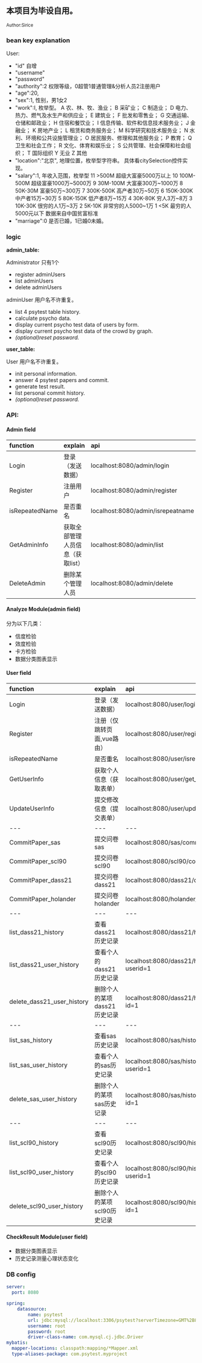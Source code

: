 ## 本项目为毕设自用。

<small>Author:Sirice</small>

### bean key explanation
User:
 - "id" 自增
 - "username"
 - "password"
 - "authority":2  权限等级，0超管1普通管理&分析人员2注册用户
 - "age":20,  
 - "sex":1, 性别，男1女2
 - "work":I, 枚举型。
         A 农、林、牧、渔业； 
         B 采矿业； 
         C 制造业； 
         D 电力、热力、燃气及水生产和供应业； 
         E 建筑业； 
         F 批发和零售业； 
         G 交通运输、仓储和邮政业； 
         H 住宿和餐饮业； 
         I 信息传输、软件和信息技术服务业； 
         J 金融业； 
         K 房地产业；
         L 租赁和商务服务业； 
         M 科学研究和技术服务业； 
         N 水利、环境和公共设施管理业； 
         O 居民服务、修理和其他服务业； 
         P 教育； 
         Q 卫生和社会工作； 
         R 文化、体育和娱乐业； 
         S 公共管理、社会保障和社会组织； 
         T 国际组织
         Y 无业
         Z 其他
 - "location":"北京", 地理位置，枚举型字符串。
         具体看citySelection控件实现。
 - "salary":1, 年收入范围，枚举型
         11 >500M 超级大富豪5000万以上
         10 100M-500M 超级富豪1000万~5000万
         9 30M-100M 大富豪300万~1000万
         8 50K-30M 富豪50万~300万
         7 300K-500K 高产者30万~50万
         6 150K-300K 中产者15万~30万
         5 80K-150K 低产者8万~15万
         4 30K-80K 穷人3万~8万
         3 10K-30K 很穷的人1万~3万
         2 5K-10K 非常穷的人5000~1万
         1 <5K 最穷的人5000元以下
         数据来自中国贫富标准
 - "marriage":0 是否已婚，1已婚0未婚。

### logic

**admin_table:**

Administrator 只有1个
- register adminUsers
- list adminUsers
- delete adminUsers

adminUser
用户名不许重复。
- list 4 psytest table history.
- calculate psycho data.
- display current psycho test data of users by form.
- display current psycho test data of the crowd by graph.
- *(optional)reset password.*

**user_table:**

User
用户名不许重复。
- init personal information.
- answer 4 psytest papers and commit.
- generate test result.
- list personal commit history.
- *(optional)reset password.*

### API:

#### Admin field

| function | explain | api | method | Status |
| :------ | :------ | :------ | :------: |:------: |
| Login | 登录（发送数据） | localhost:8080/admin/login | post |  done |
| Register | 注册用户 | localhost:8080/admin/register | post |  done |
| isRepeatedName | 是否重名 | localhost:8080/admin/isrepeatname | get/post |  done |
| GetAdminInfo | 获取全部管理人员信息（获取list） | localhost:8080/admin/list | get |  done |
| DeleteAdmin | 删除某个管理人员 | localhost:8080/admin/delete | get |done |

#### Analyze Module(admin field)
分为以下几类：
+ 信度检验
+ 效度检验
+ 卡方检验
+ 数据分类图表显示

#### User field

| function | explain | api | method |Status |
| :------ | :------ | :------ | :------: |:------: |
| Login | 登录（发送数据） | localhost:8080/user/login | post | done |
| Register | 注册（仅跳转页面,vue路由） | localhost:8080/user/register | get | done |
| isRepeatedName | 是否重名 | localhost:8080/user/isrepeatname | get/post |  done |
| GetUserInfo | 获取个人信息（获取表单） | localhost:8080/user/get_userinfo | get |done |
| UpdateUserInfo | 提交修改信息（提交表单） | localhost:8080/user/update_userinfo | post |done |
| --- | --- | --- | --- | --- |
| CommitPaper_sas | 提交问卷sas | localhost:8080/sas/commit | post |
| CommitPaper_scl90 | 提交问卷scl90 | localhost:8080/scl90/commit | post |
| CommitPaper_dass21 | 提交问卷dass21 | localhost:8080/dass21/commit | post | done |
| CommitPaper_holander | 提交问卷holander | localhost:8080/holander/commit | post |
| --- | --- | --- | --- | --- |
| list_dass21_history | 查看dass21历史记录 | localhost:8080/dass21/history_list | get |done |
| list_dass21_user_history | 查看个人的dass21历史记录 | localhost:8080/dass21/history_list/user?userid=1 | get |done |
| delete_dass21_user_history | 删除个人的某项dass21历史记录 | localhost:8080/dass21/history_list/delete?id=1 | get |done |
| --- | --- | --- | --- | --- |
| list_sas_history | 查看sas历史记录 | localhost:8080/sas/history_list | get |done |
| list_sas_user_history | 查看个人的sas历史记录 | localhost:8080/sas/history_list/user?userid=1 | get |done |
| delete_sas_user_history | 删除个人的某项sas历史记录 | localhost:8080/sas/history_list/delete?id=1 | get |done |
| --- | --- | --- | --- | --- |
| list_scl90_history | 查看scl90历史记录 | localhost:8080/scl90/history_list | get |
| list_scl90_user_history | 查看个人的scl90历史记录 | localhost:8080/scl90/history_list/user?userid=1 | get |
| delete_scl90_user_history | 删除个人的某项scl90历史记录 | localhost:8080/scl90/history_list/delete?id=1 | get |


#### CheckResult Module(user field)

+ 数据分类图表显示
+ 历史记录测量心理状态变化

### DB config
```yaml
server:
  port: 8080

spring:
    datasource:
        name: psytest
        url: jdbc:mysql://localhost:3306/psytest?serverTimezone=GMT%2B8&characterEncoding=utf8
        username: root
        password: root
        driver-class-name: com.mysql.cj.jdbc.Driver
mybatis:
  mapper-locations: classpath:mapping/*Mapper.xml
  type-aliases-package: com.psytest.myproject
```